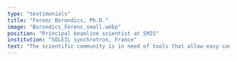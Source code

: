 ```yaml
---
type: "testimonials"
title: "Ferenc Borondics, Ph.D."
image: "Borondics_Ferenc_small.webp"
position: "Principal beamline scientist at SMIS"
institution: "SOLEIL synchrotron, France"
text: "The scientific community is in need of tools that allow easy construction of workflows and visualizations and are capable of analyzing large amounts of data. Orange is a powerful platform to perform data analysis and visualization, see data flow and become more productive. It provides a clean, open source platform and the possibility to add further functionality for all fields of science."
---
```

